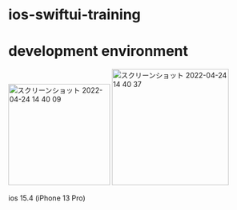 # ios-swiftui-training

# development environment

<img width="203" alt="スクリーンショット 2022-04-24 14 40 09" src="https://user-images.githubusercontent.com/16476224/164958266-5e9ccbec-3297-4d33-8831-432ed7e7fc66.png">

<img width="233" alt="スクリーンショット 2022-04-24 14 40 37" src="https://user-images.githubusercontent.com/16476224/164958275-94e4be06-79ee-4433-ae74-ff988439ae46.png">

ios 15.4 (iPhone 13 Pro)
